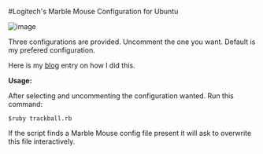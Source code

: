 #Logitech's Marble Mouse Configuration for Ubuntu

![image](http://1.bp.blogspot.com/-Bq-3I9M3AFg/T1UYBbAYKrI/AAAAAAAAAXw/HGWTd_PCugc/s1600/images.jpeg)

Three configurations are provided. Uncomment the one you want. Default is my prefered configuration.

Here is my [blog](http://rabbitmoondot.blogspot.com/2011/10/setting-up-marble-mouse-for-ubuntu.html) entry on how I did this.

**Usage:**

After selecting and uncommenting the configuration wanted. Run this command:

    $ruby trackball.rb

If the script finds a Marble Mouse config file present it will ask to overwrite this file interactively.